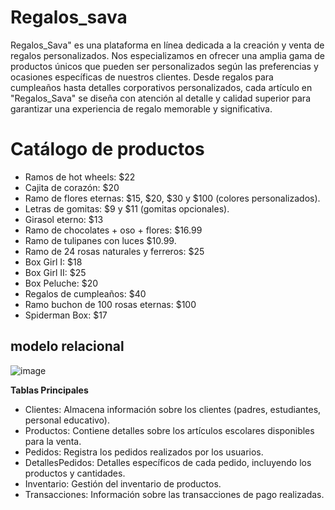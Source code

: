 # Regalos_sava
Regalos_Sava" es una plataforma en línea dedicada a la creación y venta de regalos personalizados. Nos especializamos en ofrecer una amplia gama de productos únicos que pueden ser personalizados según las preferencias y ocasiones específicas de nuestros clientes. Desde regalos para cumpleaños hasta detalles corporativos personalizados, cada artículo en "Regalos_Sava" se diseña con atención al detalle y calidad superior para garantizar una experiencia de regalo memorable y significativa.

# Catálogo de productos
* Ramos de hot wheels: $22
* Cajita de corazón: $20
* Ramo de flores eternas: $15, $20, $30 y $100 (colores personalizados).
* Letras de gomitas: $9 y $11 (gomitas opcionales).
* Girasol eterno: $13
* Ramo de chocolates + oso + flores: $16.99
* Ramo de tulipanes con luces $10.99.
* Ramo de 24 rosas naturales y ferreros: $25
* Box Girl I: $18
* Box Girl II: $25
* Box Peluche: $20
* Regalos de cumpleaños: $40
* Ramo buchon de 100 rosas eternas: $100
* Spiderman Box: $17

## modelo relacional
![image](https://github.com/Valezzz14/Regalos_sava/assets/169208862/33f53785-ab71-4757-b33b-868fc5d1216e)


**Tablas Principales**
* Clientes: Almacena información sobre los clientes (padres, estudiantes, personal educativo).
* Productos: Contiene detalles sobre los artículos escolares disponibles para la venta.
* Pedidos: Registra los pedidos realizados por los usuarios.
* DetallesPedidos: Detalles específicos de cada pedido, incluyendo los productos y cantidades.
* Inventario: Gestión del inventario de productos.
* Transacciones: Información sobre las transacciones de pago realizadas.
